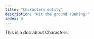 ```yaml
---
title: "Characters entity"
description: "Hit the ground running."
index: 0
---
```


This is a doc about Characters.
